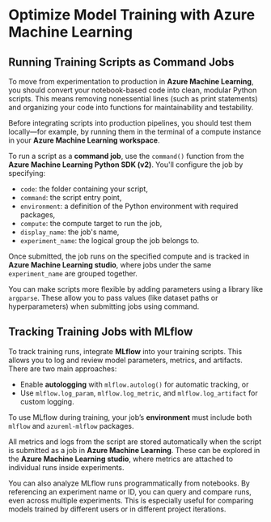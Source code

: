 # Optimize Model Training with Azure Machine Learning

## Running Training Scripts as Command Jobs

To move from experimentation to production in **Azure Machine Learning**, you should convert your notebook-based code into clean, modular Python scripts. This means removing nonessential lines (such as print statements) and organizing your code into functions for maintainability and testability.

Before integrating scripts into production pipelines, you should test them locally—for example, by running them in the terminal of a compute instance in your **Azure Machine Learning workspace**.

To run a script as a **command job**, use the `command()` function from the **Azure Machine Learning Python SDK (v2)**. You'll configure the job by specifying:
- `code`: the folder containing your script,
- `command`: the script entry point,
- `environment`: a definition of the Python environment with required packages,
- `compute`: the compute target to run the job,
- `display_name`: the job's name,
- `experiment_name`: the logical group the job belongs to.

Once submitted, the job runs on the specified compute and is tracked in **Azure Machine Learning studio**, where jobs under the same `experiment_name` are grouped together.

You can make scripts more flexible by adding parameters using a library like `argparse`. These allow you to pass values (like dataset paths or hyperparameters) when submitting jobs using command.

## Tracking Training Jobs with MLflow

To track training runs, integrate **MLflow** into your training scripts. This allows you to log and review model parameters, metrics, and artifacts. There are two main approaches:
- Enable **autologging** with `mlflow.autolog()` for automatic tracking, or
- Use `mlflow.log_param`, `mlflow.log_metric`, and `mlflow.log_artifact` for custom logging.

To use MLflow during training, your job’s **environment** must include both `mlflow` and `azureml-mlflow` packages.

All metrics and logs from the script are stored automatically when the script is submitted as a job in **Azure Machine Learning**. These can be explored in the **Azure Machine Learning studio**, where metrics are attached to individual runs inside experiments.

You can also analyze MLflow runs programmatically from notebooks. By referencing an experiment name or ID, you can query and compare runs, even across multiple experiments. This is especially useful for comparing models trained by different users or in different project iterations.








